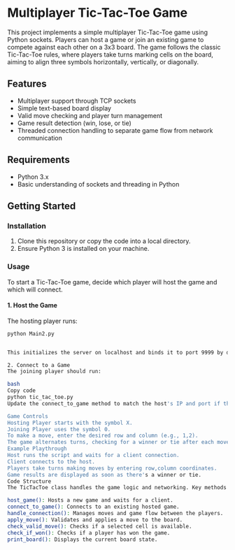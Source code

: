 
# Multiplayer Tic-Tac-Toe Game

This project implements a simple multiplayer Tic-Tac-Toe game using Python sockets. Players can host a game or join an existing game to compete against each other on a 3x3 board. The game follows the classic Tic-Tac-Toe rules, where players take turns marking cells on the board, aiming to align three symbols horizontally, vertically, or diagonally.

## Features

- Multiplayer support through TCP sockets
- Simple text-based board display
- Valid move checking and player turn management
- Game result detection (win, lose, or tie)
- Threaded connection handling to separate game flow from network communication

## Requirements

- Python 3.x
- Basic understanding of sockets and threading in Python

## Getting Started

### Installation

1. Clone this repository or copy the code into a local directory.
2. Ensure Python 3 is installed on your machine.

### Usage

To start a Tic-Tac-Toe game, decide which player will host the game and which will connect.

#### 1. Host the Game

The hosting player runs:
```bash
python Main2.py


This initializes the server on localhost and binds it to port 9999 by default. Once the client connects, the game will begin.

2. Connect to a Game
The joining player should run:

bash
Copy code
python tic_tac_toe.py
Update the connect_to_game method to match the host's IP and port if they are not localhost:9999.

Game Controls
Hosting Player starts with the symbol X.
Joining Player uses the symbol 0.
To make a move, enter the desired row and column (e.g., 1,2).
The game alternates turns, checking for a winner or tie after each move.
Example Playthrough
Host runs the script and waits for a client connection.
Client connects to the host.
Players take turns making moves by entering row,column coordinates.
Game results are displayed as soon as there's a winner or tie.
Code Structure
The TicTacToe class handles the game logic and networking. Key methods include:

host_game(): Hosts a new game and waits for a client.
connect_to_game(): Connects to an existing hosted game.
handle_connection(): Manages moves and game flow between the players.
apply_move(): Validates and applies a move to the board.
check_valid_move(): Checks if a selected cell is available.
check_if_won(): Checks if a player has won the game.
print_board(): Displays the current board state.
